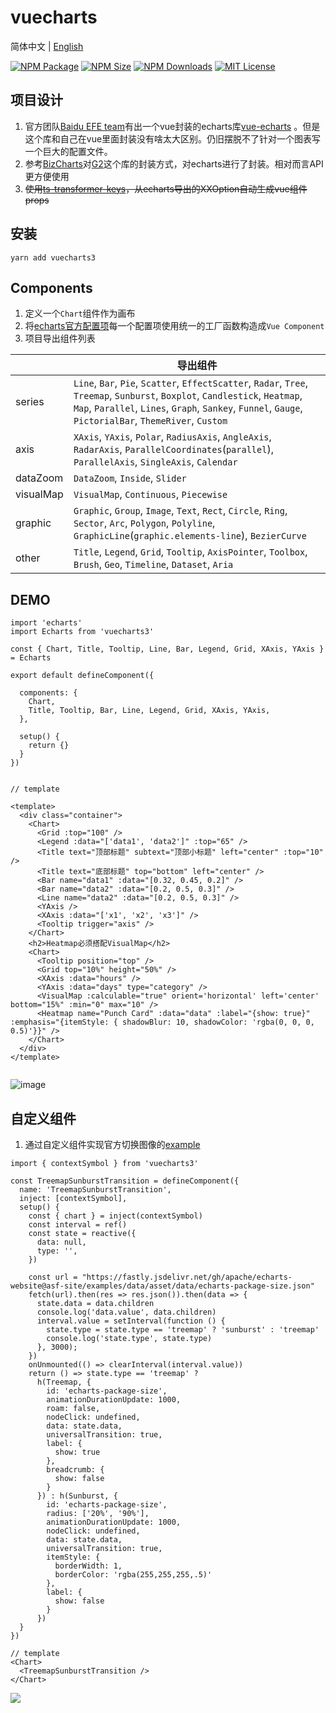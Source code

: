 # vuecharts

简体中文 | [English](/README.en-us.md)

<a href="https://www.npmjs.com/package/vuecharts3"><img alt="NPM Package" src="https://img.shields.io/npm/v/vuecharts3.svg?style=flat-square"></a>
<a href="https://www.npmjs.com/package/vuecharts3"><img alt="NPM Size" src="https://img.shields.io/bundlephobia/minzip/vuecharts3"></a>
<a href="https://www.npmjs.com/package/vuecharts3"><img alt="NPM Downloads" src="https://img.shields.io/npm/dm/vuecharts3?logo=npm&style=flat-square"></a>
<a href="/LICENSE"><img src="https://img.shields.io/github/license/lloydzhou/vuecharts?style=flat-square" alt="MIT License"></a>

## 项目设计
1. 官方团队[Baidu EFE team](https://github.com/ecomfe)有出一个vue封装的echarts库[vue-echarts](https://github.com/ecomfe/vue-echarts) 。但是这个库和自己在vue里面封装没有啥太大区别。仍旧摆脱不了针对一个图表写一个巨大的配置文件。
2. 参考[BizCharts](https://github.com/alibaba/BizCharts)对[G2](https://github.com/antvis/G2)这个库的封装方式，对echarts进行了封装。相对而言API更方便使用
3. ~~使用[ts-transformer-keys](https://github.com/kimamula/ts-transformer-keys)，从echarts导出的XXOption自动生成vue组件props~~


## 安装
```
yarn add vuecharts3
```

## Components

1. 定义一个`Chart`组件作为画布
2. 将[echarts官方配置项](https://echarts.apache.org/zh/option.html#title)每一个配置项使用统一的工厂函数构造成`Vue Component`
3. 项目导出组件列表

||导出组件|
|---|---|
|series|`Line`, `Bar`, `Pie`, `Scatter`, `EffectScatter`, `Radar`, `Tree`, `Treemap`, `Sunburst`, `Boxplot`, `Candlestick`, `Heatmap`, `Map`, `Parallel`, `Lines`, `Graph`, `Sankey`, `Funnel`, `Gauge`, `PictorialBar`, `ThemeRiver`, `Custom`|
|axis|`XAxis`, `YAxis`, `Polar`, `RadiusAxis`, `AngleAxis`, `RadarAxis`, `ParallelCoordinates`(`parallel`), `ParallelAxis`, `SingleAxis`, `Calendar`|
|dataZoom|`DataZoom`, `Inside`, `Slider`|
|visualMap|`VisualMap`, `Continuous`, `Piecewise`|
|graphic|`Graphic`, `Group`, `Image`, `Text`, `Rect`, `Circle`, `Ring`, `Sector`, `Arc`, `Polygon`, `Polyline`, `GraphicLine`(`graphic.elements-line`), `BezierCurve`|
|other|`Title`, `Legend`, `Grid`, `Tooltip`, `AxisPointer`, `Toolbox`, `Brush`, `Geo`, `Timeline`, `Dataset`, `Aria`|


## DEMO
```
import 'echarts'
import Echarts from 'vuecharts3'

const { Chart, Title, Tooltip, Line, Bar, Legend, Grid, XAxis, YAxis } = Echarts

export default defineComponent({

  components: {
    Chart,
    Title, Tooltip, Bar, Line, Legend, Grid, XAxis, YAxis,
  },

  setup() {
    return {}
  }
})


// template

<template>
  <div class="container">
    <Chart>
      <Grid :top="100" />
      <Legend :data="['data1', 'data2']" :top="65" />
      <Title text="顶部标题" subtext="顶部小标题" left="center" :top="10" />
      <Title text="底部标题" top="bottom" left="center" />
      <Bar name="data1" :data="[0.32, 0.45, 0.2]" />
      <Bar name="data2" :data="[0.2, 0.5, 0.3]" />
      <Line name="data2" :data="[0.2, 0.5, 0.3]" />
      <YAxis />
      <XAxis :data="['x1', 'x2', 'x3']" />
      <Tooltip trigger="axis" />
    </Chart>
    <h2>Heatmap必须搭配VisualMap</h2>
    <Chart>
      <Tooltip position="top" />
      <Grid top="10%" height="50%" />
      <XAxis :data="hours" />
      <YAxis :data="days" type="category" />
      <VisualMap :calculable="true" orient='horizontal' left='center' bottom="15%" :min="0" max="10" />
      <Heatmap name="Punch Card" :data="data" :label="{show: true}" :emphasis="{itemStyle: { shadowBlur: 10, shadowColor: 'rgba(0, 0, 0, 0.5)'}}" />
    </Chart>
  </div>
</template>


```

![image](https://user-images.githubusercontent.com/1826685/174950158-e5f8258d-b0b9-4c39-be90-7eefbb7667f0.png)


## 自定义组件

1. 通过自定义组件实现官方切换图像的[example](https://echarts.apache.org/examples/zh/editor.html?c=treemap-sunburst-transition)

```
import { contextSymbol } from 'vuecharts3'

const TreemapSunburstTransition = defineComponent({
  name: 'TreemapSunburstTransition',
  inject: [contextSymbol],
  setup() {
    const { chart } = inject(contextSymbol)
    const interval = ref()
    const state = reactive({
      data: null,
      type: '',
    })

    const url = "https://fastly.jsdelivr.net/gh/apache/echarts-website@asf-site/examples/data/asset/data/echarts-package-size.json"
    fetch(url).then(res => res.json()).then(data => {
      state.data = data.children
      console.log('data.value', data.children)
      interval.value = setInterval(function () {
        state.type = state.type == 'treemap' ? 'sunburst' : 'treemap'
        console.log('state.type', state.type)
      }, 3000);
    })
    onUnmounted(() => clearInterval(interval.value))
    return () => state.type == 'treemap' ?
      h(Treemap, {
        id: 'echarts-package-size',
        animationDurationUpdate: 1000,
        roam: false,
        nodeClick: undefined,
        data: state.data,
        universalTransition: true,
        label: {
          show: true
        },
        breadcrumb: {
          show: false
        }
      }) : h(Sunburst, {
        id: 'echarts-package-size',
        radius: ['20%', '90%'],
        animationDurationUpdate: 1000,
        nodeClick: undefined,
        data: state.data,
        universalTransition: true,
        itemStyle: {
          borderWidth: 1,
          borderColor: 'rgba(255,255,255,.5)'
        },
        label: {
          show: false
        }
      })
  }
})

// template
<Chart>
  <TreemapSunburstTransition />
</Chart>

```

![](https://fastly.jsdelivr.net/gh/apache/echarts-website@asf-site/examples/data/thumb/treemap-sunburst-transition.webp?_v_=1655181358610)


